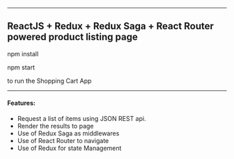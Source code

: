 --------------------------
ReactJS + Redux + Redux Saga + React Router powered product listing page
--------------------------

npm  install


npm start


to run the Shopping Cart App


-------------------------

#### Features:


- Request a list of items using JSON REST api.
- Render the results to page
- Use of Redux Saga as middlewares
- Use of React Router to navigate
- Use of Redux for state Management
